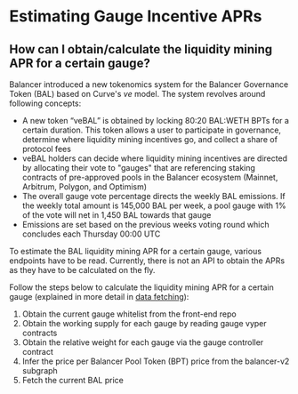 # Estimating Gauge Incentive APRs

## How can I obtain/calculate the liquidity mining APR for a certain gauge?

Balancer introduced a new tokenomics system for the Balancer Governance Token (BAL) based on Curve's _ve_ model. The system revolves around following concepts:

* A new token “veBAL” is obtained by locking 80:20 BAL:WETH BPTs for a certain duration. This token allows a user to participate in governance, determine where liquidity mining incentives go, and collect a share of protocol fees
* veBAL holders can decide where liquidity mining incentives are directed by allocating their vote to "gauges" that are referencing staking contracts of pre-approved pools in the Balancer ecosystem (Mainnet, Arbitrum, Polygon, and Optimism)
* The overall gauge vote percentage directs the weekly BAL emissions. If the weekly total amount is 145,000 BAL per week, a pool gauge with 1% of the vote will net in 1,450 BAL towards that gauge
* Emissions are set based on the previous weeks voting round which concludes each Thursday 00:00 UTC

To estimate the BAL liquidity mining APR for a certain gauge, various endpoints have to be read. Currently, there is not an API to obtain the APRs as they have to be calculated on the fly.&#x20;

Follow the steps below to calculate the liquidity mining APR for a certain gauge (explained in more detail in [data fetching](data-fetching.md)):

1. Obtain the current gauge whitelist from the front-end repo
2. Obtain the working supply for each gauge by reading gauge vyper contracts
3. Obtain the relative weight for each gauge via the gauge controller contract
4. Infer the price per Balancer Pool Token (BPT) price from the balancer-v2 subgraph
5. Fetch the current BAL price

